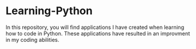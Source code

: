 # Learning-Python

In this repository, you will find applications I have created when learning how to code in Python. These applications have resulted 
in an improvment in my coding abilities.
